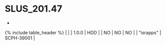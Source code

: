 # SLUS_201.47 - 

{% include table_header %}
|  |  | 1.0.0 | HDD |  | NO | NO | NO |  | "israpps" | SCPH-39001 |  
